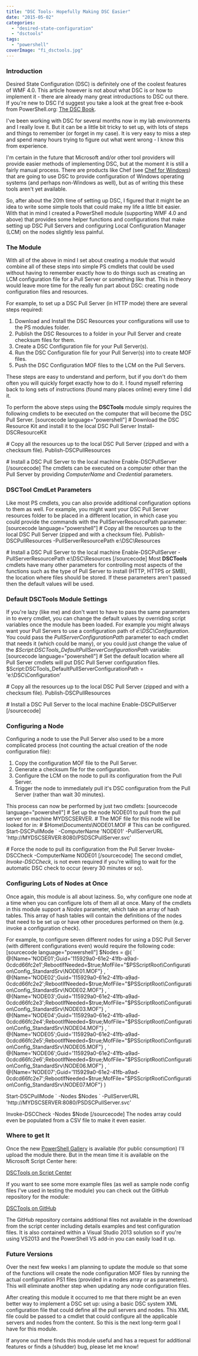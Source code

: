 ```yaml
---
title: "DSC Tools- Hopefully Making DSC Easier"
date: "2015-05-02"
categories: 
  - "desired-state-configuration"
  - "dsctools"
tags: 
  - "powershell"
coverImage: "fi_dsctools.jpg"
---
```


### Introduction

Desired State Configuration (DSC) is definitely one of the coolest features of WMF 4.0. This article however is not about what DSC is or how to implement it - there are already many great introductions to DSC out there. If you're new to DSC I'd suggest you take a look at the great free e-book from PowerShell.org: [The DSC Book](https://www.penflip.com/powershellorg/the-dsc-book "The DSC Book").

I've been working with DSC for several months now in my lab environments and I really love it. But it can be a little bit tricky to set up, with lots of steps and things to remember (or forget in my case). It is very easy to miss a step and spend many hours trying to figure out what went wrong - I know this from experience.

I'm certain in the future that Microsoft and/or other tool providers will provide easier methods of implementing DSC, but at the moment it is still a fairly manual process. There are products like Chef (see [Chef for Windows](https://www.chef.io/solutions/windows/ "Chef for Windows")) that are going to use DSC to provide configuration of Windows operating systems (and perhaps non-Windows as well), but as of writing this these tools aren't yet available.

So, after about the 20th time of setting up DSC, I figured that it might be an idea to write some simple tools that could make my life a little bit easier. With that in mind I created a PowerShell module (supporting WMF 4.0 and above) that provides some helper functions and configurations that make setting up DSC Pull Servers and configuring Local Configuration Manager (LCM) on the nodes slightly less painful.

### The Module

With all of the above in mind I set about creating a module that would combine all of these steps into simple PS cmdlets that could be used without having to remember exactly how to do things such as creating an LCM configuration file for a Pull Server or something like that. This in theory would leave more time for the really fun part about DSC: creating node configuration files and resources.

For example, to set up a DSC Pull Server (in HTTP mode) there are several steps required:

1. Download and Install the DSC Resources your configurations will use to the PS modules folder.
2. Publish the DSC Resources to a folder in your Pull Server and create checksum files for them.
3. Create a DSC Configuration file for your Pull Server(s).
4. Run the DSC Configuration file for your Pull Server(s) into to create MOF files.
5. Push the DSC Configuration MOF files to the LCM on the Pull Servers.

These steps are easy to understand and perform, but if you don't do them often you will quickly forget exactly how to do it. I found myself referring back to long sets of instructions (found many places online) every time I did it.

To perform the above steps using the **DSCTools** module simply requires the following cmdlets to be executed on the computer that will become the DSC Pull Server. \[sourcecode language="powershell"\] # Download the DSC Resource Kit and install it to the local DSC Pull Server Install-DSCResourceKit

\# Copy all the resources up to the local DSC Pull Server (zipped and with a checksum file). Publish-DSCPullResources

\# Install a DSC Pull Server to the local machine Enable-DSCPullServer \[/sourcecode\] The cmdlets can be executed on a computer other than the Pull Server by providing _ComputerName_ and _Credential_ parameters.

### DSCTool CmdLet Parameters

Like most PS cmdlets, you can also provide additional configuration options to them as well. For example, you might want your DSC Pull Server resources folder to be placed in a different location, in which case you could provide the commands with the PullServerResourcePath parameter: \[sourcecode language="powershell"\] # Copy all the resources up to the local DSC Pull Server (zipped and with a checksum file). Publish-DSCPullResources -PullServerResourcePath e:\\DSC\\Resources

\# Install a DSC Pull Server to the local machine Enable-DSCPullServer -PullServerResourcePath e:\\DSC\\Resources \[/sourcecode\] Most **DSCTools** cmdlets have many other parameters for controlling most aspects of the functions such as the type of Pull Server to install (HTTP, HTTPS or SMB), the location where files should be stored. If these parameters aren't passed then the default values will be used.

### Default DSCTools Module Settings

If you're lazy (like me) and don't want to have to pass the same parameters in to every cmdlet, you can change the default values by overriding script variables once the module has been loaded. For example you might always want your Pull Servers to use a configuration path of _e:\\DSC\\Configuration_. You could pass the _PullServerConfigurationPath_ parameter to each cmdlet that needs it (which could be many), or you could just change the value of the _$Script:DSCTools\_DefaultPullServerConfigurationPath_ variable: \[sourcecode language="powershell"\] # Set the default location where all Pull Server cmdlets will put DSC Pull Server configuration files. $Script:DSCTools\_DefaultPullServerConfigurationPath = 'e:\\DSC\\Configuration'

\# Copy all the resources up to the local DSC Pull Server (zipped and with a checksum file). Publish-DSCPullResources

\# Install a DSC Pull Server to the local machine Enable-DSCPullServer \[/sourcecode\]

### Configuring a Node

Configuring a node to use the Pull Server also used to be a more complicated process (not counting the actual creation of the node configuration file):

1. Copy the configuration MOF file to the Pull Server.
2. Generate a checksum file for the configuration.
3. Configure the LCM on the node to pull its configuration from the Pull Server.
4. Trigger the node to immediately pull it's DSC configuration from the Pull Server (rather than wait 30 minutes).

This process can now be performed by just two cmdlets: \[sourcecode language="powershell"\] # Set up the node NODE01 to pull from the pull server on machine MYDSCSERVER. # The MOF file for this node will be looked for in: # $Home\\Documents\\NODE01.MOF # This can be configured. Start-DSCPullMode \` -ComputerName 'NODE01' -PullServerURL 'http://MYDSCSERVER:8080/PSDSCPullServer.svc'

\# Force the node to pull its configuration from the Pull Server Invoke-DSCCheck -ComputerName NODE01 \[/sourcecode\] The second cmdlet, _Invoke-DSCCheck_, is not even required if you're willing to wait for the automatic DSC check to occur (every 30 minutes or so).

### Configuring Lots of Nodes at Once

Once again, this module is all about laziness. So, why configure one node at a time when you can configure lots of them all at once. Many of the cmdlets in this module support a _Nodes_ parameter, which take an array of hash tables. This array of hash tables will contain the definitions of the nodes that need to be set up or have other procedures performed on them (e.g. invoke a configuration check).

For example, to configure seven different nodes for using a DSC Pull Server (with different configurations even) would require the following code: \[sourcecode language="powershell"\] $Nodes = @( \` @{Name='NODE01';Guid='115929a0-61e2-41fb-a9ad-0cdcd66fc2e1';RebootIfNeeded=$true;MofFile="$PSScriptRoot\\Configuration\\Config\_StandardSrv\\NODE01.MOF"} , \` @{Name='NODE02';Guid='115929a0-61e2-41fb-a9ad-0cdcd66fc2e2';RebootIfNeeded=$true;MofFile="$PSScriptRoot\\Configuration\\Config\_StandardSrv\\NODE02.MOF"} , \` @{Name='NODE03';Guid='115929a0-61e2-41fb-a9ad-0cdcd66fc2e3';RebootIfNeeded=$true;MofFile="$PSScriptRoot\\Configuration\\Config\_StandardSrv\\NODE03.MOF"} , \` @{Name='NODE04';Guid='115929a0-61e2-41fb-a9ad-0cdcd66fc2e4';RebootIfNeeded=$true;MofFile="$PSScriptRoot\\Configuration\\Config\_StandardSrv\\NODE04.MOF"} , \` @{Name='NODE05';Guid='115929a0-61e2-41fb-a9ad-0cdcd66fc2e5';RebootIfNeeded=$true;MofFile="$PSScriptRoot\\Configuration\\Config\_StandardSrv\\NODE05.MOF"} , \` @{Name='NODE06';Guid='115929a0-61e2-41fb-a9ad-0cdcd66fc2e6';RebootIfNeeded=$true;MofFile="$PSScriptRoot\\Configuration\\Config\_StandardSrv\\NODE06.MOF"} , \` @{Name='NODE07';Guid='115929a0-61e2-41fb-a9ad-0cdcd66fc2e7';RebootIfNeeded=$true;MofFile="$PSScriptRoot\\Configuration\\Config\_StandardSrv\\NODE07.MOF"} )

Start-DSCPullMode \` -Nodes $Nodes \` -PullServerURL 'http://MYDSCSERVER:8080/PSDSCPullServer.svc'

Invoke-DSCCheck -Nodes $Node \[/sourcecode\] The nodes array could even be populated from a CSV file to make it even easier.

### Where to get It

Once the new [PowerShell Gallery](http://www.powershellgallery.com/) is available (for public consumption) I'll upload the module there. But in the mean time it is available on the Microsoft Script Center here:

[DSCTools on Script Center](https://gallery.technet.microsoft.com/scriptcenter/DSC-Tools-c96e2c53 "DSC Tools on Script Center")

If you want to see some more example files (as well as sample node config files I've used in testing the module) you can check out the GitHub repository for the module:

[DSCTools on GitHub](https://github.com/PlagueHO/Powershell/tree/master/DSCTools "DSCTools on GitHub")

The GitHub repository contains additional files not available in the download from the script center including details examples and test configuration files. It is also contained within a Visual Studio 2013 solution so if you're using VS2013 and the PowerShell VS add-in you can easily load it up.

### Future Versions

Over the next few weeks I am planning to update the module so that some of the functions will create the node configuration MOF files by running the actual configuration PS1 files (provided in a nodes array or as parameters). This will eliminate another step when updating any node configuration files.

After creating this module it occurred to me that there might be an even better way to implement a DSC set up: using a basic DSC system XML configuration file that could define all the pull servers and nodes. This XML file could be passed to a cmdlet that could configure all the applicable servers and nodes from the content. So this is the next long-term goal I have for this module.

If anyone out there finds this module useful and has a request for additional features or finds a (shudder) bug, please let me know!
